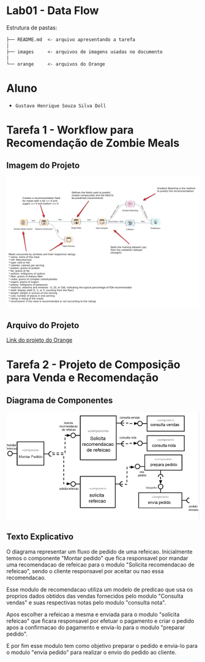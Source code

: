 # Lab01 - Data Flow

Estrutura de pastas:

~~~
├── README.md  <- arquivo apresentando a tarefa
│
├── images     <- arquivos de imagens usadas no documento
│
└── orange     <- arquivos do Orange
~~~

# Aluno
* `Gustavo Henrique Souza Silva Doll`

# Tarefa 1 - Workflow para Recomendação de Zombie Meals

## Imagem do Projeto
![Workflow Orange](images/atividade1.png)

## Arquivo do Projeto
[Link do projeto do Orange](orange/atividade1_GustavoDoll.ows)

# Tarefa 2 - Projeto de Composição para Venda e Recomendação

## Diagrama de Componentes
![Diagrama Venda](images/atividade2.png)

## Texto Explicativo

> 

O diagrama representar um fluxo de pedido de uma refeicao. Inicialmente temos o componente "Montar pedido" que fica responsavel por mandar uma recomendacao de refeicao para o modulo "Solicita recomendacao de refeicao", sendo o cliente responsavel por aceitar ou nao essa recomendacao.

Esse modulo de recomendacao utiliza um modelo de predicao que usa os proprios dados obtidos das vendas fornecidos pelo modulo "Consulta vendas" e suas respectivas notas pelo modulo "consulta nota".

Apos escolher a refeicao a mesma e enviada para o modulo "solicita refeicao" que ficara responsavel por efetuar o pagamento e criar o pedido apos a confirmacao do pagamento e envia-lo para o modulo "preparar pedido".

E por fim esse modulo tem como objetivo preparar o pedido e envia-lo para o modulo "envia pedido" para realizar o envio do pedido ao cliente.       